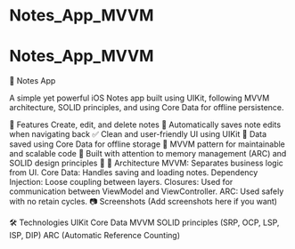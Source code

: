 # Notes_App_MVVM
# Notes_App_MVVM

📝 Notes App

A simple yet powerful iOS Notes app built using UIKit, following MVVM architecture, SOLID principles, and using Core Data for offline persistence.

📌 Features
Create, edit, and delete notes 🧾
Automatically saves note edits when navigating back ✅
Clean and user-friendly UI using UIKit 🎨
Data saved using Core Data for offline storage 💾
MVVM pattern for maintainable and scalable code 📐
Built with attention to memory management (ARC) and SOLID design principles 🧠
🧠 Architecture
MVVM: Separates business logic from UI.
Core Data: Handles saving and loading notes.
Dependency Injection: Loose coupling between layers.
Closures: Used for communication between ViewModel and ViewController.
ARC: Used safely with no retain cycles.
📷 Screenshots
(Add screenshots here if you want)

🛠 Technologies
UIKit
Core Data
MVVM
SOLID principles (SRP, OCP, LSP, ISP, DIP)
ARC (Automatic Reference Counting)
